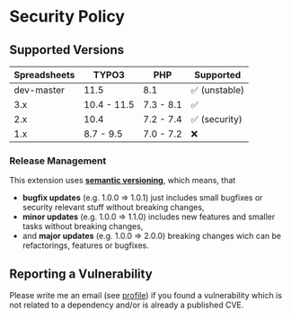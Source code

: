 # Security Policy

## Supported Versions

| Spreadsheets | TYPO3       | PHP       | Supported                     |
| ------------ | ----------- |-----------|-------------------------------|
| dev-master   | 11.5        | 8.1       | :white_check_mark: (unstable) |
| 3.x          | 10.4 - 11.5 | 7.3 - 8.1 | :white_check_mark:            |
| 2.x          | 10.4        | 7.2 - 7.4 | :white_check_mark: (security) |
| 1.x          | 8.7 - 9.5   | 7.0 - 7.2 | :x:                           |

### Release Management

This extension uses [**semantic versioning**][1], which means, that
* **bugfix updates** (e.g. 1.0.0 => 1.0.1) just includes small bugfixes or security relevant stuff without breaking changes,
* **minor updates** (e.g. 1.0.0 => 1.1.0) includes new features and smaller tasks without breaking changes,
* and **major updates** (e.g. 1.0.0 => 2.0.0) breaking changes wich can be refactorings, features or bugfixes.

## Reporting a Vulnerability

Please write me an email (see [profile](https://github.com/hoogi91))
if you found a vulnerability which is not related to a dependency and/or is already a published CVE.

[1]: https://semver.org/
